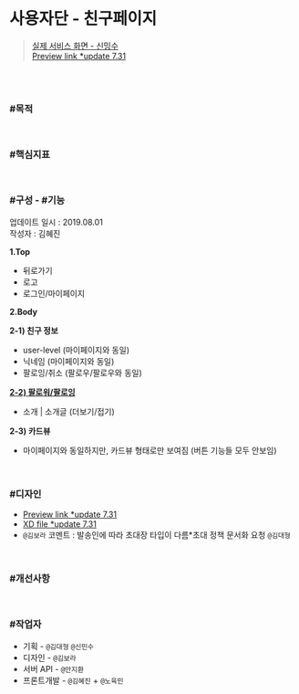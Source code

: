 # 사용자단 - 친구페이지

> [실제 서비스 화면 - 신밍수](https://www.modooclass.net/class/user/friend_profile/138089)  
> [Preview link *update 7.31](https://xd.adobe.com/spec/84c0bb4a-413b-4150-53ae-debad72ee32f-f2f1/)    

<br><br>

### #목적

<br>

### #핵심지표

<br>

### #구성 - #기능
업데이트 일시 : 2019.08.01  
작성자 : 김혜진

**1.Top**  

- 뒤로가기
- 로고
- 로그인/마이페이지

**2.Body**  

**2-1) 친구 정보**

- user-level (마이페이지와 동일)
- 닉네임 (마이페이지와 동일)
- 팔로잉/취소 (팔로우/팔로우와 동일)

**[2-2) 팔로워/팔로잉](../follow/)**

- 소개 | 소개글 (더보기/접기)

**2-3) 카드뷰**

- 마이페이지와 동일하지만, 카드뷰 형태로만 보여짐 (버튼 기능들 모두 안보임)



<br>

### #디자인

- [Preview link *update 7.31](https://xd.adobe.com/spec/84c0bb4a-413b-4150-53ae-debad72ee32f-f2f1/)   
- [XD file *update 7.31](https://drive.google.com/open?id=16RvGGfoEQCEeJrtKYbLBurwqi01UMkiG)
- `@김보라`  코멘트 : 발송인에 따라 초대장 타입이 다름*초대 정책 문서화 요청 `@김대형`

  

<br>


### #개선사항


<br>

### #작업자

- 기획 - `@김대형` `@신민수`
- 디자인 - `@김보라`
- 서버 API - `@안지환`
- 프론트개발 - `@김혜진`  + `@노육민`


